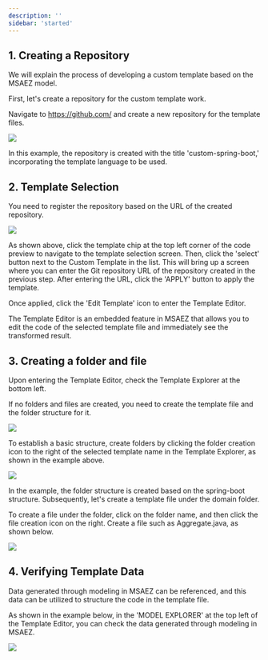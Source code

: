 ```yaml
---
description: ''
sidebar: 'started'
---
```


## 1. Creating a Repository
We will explain the process of developing a custom template based on the MSAEZ model.

First, let's create a repository for the custom template work.

Navigate to https://github.com/ and create a new repository for the template files.

![](https://github.com/msa-ez/platform/assets/123912988/b6f49e7b-4674-47a5-8ed9-69caf94fac64)

In this example, the repository is created with the title 'custom-spring-boot,' incorporating the template language to be used.

## 2. Template Selection

You need to register the repository based on the URL of the created repository.

![](https://github.com/msa-ez/platform/assets/123912988/0d2651bd-2082-413b-8536-2f8f08b9aeb1)

As shown above, click the template chip at the top left corner of the code preview to navigate to the template selection screen. Then, click the 'select' button next to the Custom Template in the list. This will bring up a screen where you can enter the Git repository URL of the repository created in the previous step. After entering the URL, click the 'APPLY' button to apply the template.

Once applied, click the 'Edit Template' icon to enter the Template Editor.

The Template Editor is an embedded feature in MSAEZ that allows you to edit the code of the selected template file and immediately see the transformed result.

## 3. Creating a folder and file

Upon entering the Template Editor, check the Template Explorer at the bottom left. 

If no folders and files are created, you need to create the template file and the folder structure for it.

![](https://github.com/msa-ez/platform/assets/123912988/1f82fd51-e869-4437-9059-b9615111da36)

To establish a basic structure, create folders by clicking the folder creation icon to the right of the selected template name in the Template Explorer, as shown in the example above.

![](https://github.com/msa-ez/platform/assets/123912988/13e15099-475b-4fd7-8a26-cce064ee3b31)

In the example, the folder structure is created based on the spring-boot structure. Subsequently, let's create a template file under the domain folder.

To create a file under the folder, click on the folder name, and then click the file creation icon on the right. Create a file such as Aggregate.java, as shown below.

![](https://github.com/msa-ez/platform/assets/123912988/0d277770-5dcd-44c0-b2eb-334077e25a67)

## 4. Verifying Template Data

Data generated through modeling in MSAEZ can be referenced, and this data can be utilized to structure the code in the template file.

As shown in the example below, in the 'MODEL EXPLORER' at the top left of the Template Editor, you can check the data generated through modeling in MSAEZ.

![](https://github.com/msa-ez/platform/assets/123912988/1181c8a3-636f-4777-9552-ce7d9670ea30)